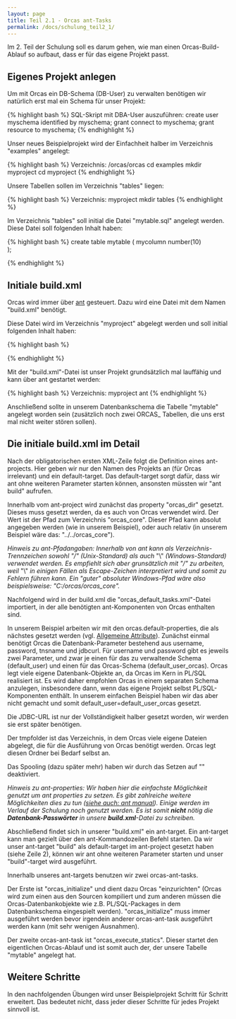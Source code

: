 ```yaml
---
layout: page
title: Teil 2.1 - Orcas ant-Tasks
permalink: /docs/schulung_teil2_1/
---
```


Im 2. Teil der Schulung soll es darum gehen, wie man einen Orcas-Build-Ablauf so aufbaut, dass er für das eigene Projekt passt.

## Eigenes Projekt anlegen

Um mit Orcas ein DB-Schema (DB-User) zu verwalten benötigen wir natürlich erst mal ein Schema für unser Projekt:

{% highlight bash %}
SQL-Skript mit DBA-User auszuführen:
create user myschema identified by myschema;
grant connect to myschema;
grant resource to myschema;
{% endhighlight %}

Unser neues Beispielprojekt wird der Einfachheit halber im Verzeichnis "examples" angelegt: 

{% highlight bash %}
Verzeichnis: /orcas/orcas
cd examples
mkdir myproject
cd myproject
{% endhighlight %}

Unsere Tabellen sollen im Verzeichnis "tables" liegen:

{% highlight bash %}
Verzeichnis: myproject
mkdir tables
{% endhighlight %}

Im Verzeichnis "tables" soll initial die Datei "mytable.sql" angelegt werden. Diese Datei soll folgenden Inhalt haben:

{% highlight bash %}
create table mytable
(
  mycolumn         number(10)        
);

{% endhighlight %}

## Initiale build.xml

Orcas wird immer über [ant](http://ant.apache.org/) gesteuert.
Dazu wird eine Datei mit dem Namen "build.xml" benötigt.

Diese Datei wird im Verzeichnis "myproject" abgelegt werden und soll initial folgenden Inhalt haben:

{% highlight bash %}
<?xml version = '1.0' encoding = 'windows-1252'?>
<project name="myproject" default="build">
  <property name="orcas_dir" value="/orcas/orcas/orcas_core"/>
  <import file="${orcas_dir}/orcas_default_tasks.xml"/>

  <property name="orcas.default_user" value="myschema"/>
  <property name="orcas.default_password" value="myschema"/>
  <property name="orcas.default_user_orcas" value="myschema"/>
  <property name="orcas.default_password_orcas" value="myschema"/>
  <property name="orcas.default_tnsname" value="XE"/>
  <property name="orcas.default_jdbcurl" value="jdbc:oracle:thin:@localhost:XE:1521"/>
  <property name="orcas.default_tmpfolder" value="tmp"/>
  <property name="orcas.default_spoolfolder" value=""/>

  <target name="build" >
    <orcas_initialize/>
    <orcas_execute_statics scriptfolder="tables"/>
  </target>
</project>
{% endhighlight %}

Mit der "build.xml"-Datei ist unser Projekt grundsätzlich mal lauffähig und kann über ant gestartet werden:

{% highlight bash %}
Verzeichnis: myproject
ant
{% endhighlight %}

Anschließend sollte in unserem Datenbankschema die Tabelle "mytable" angelegt worden sein (zusätzlich noch zwei ORCAS_ Tabellen, die uns erst mal nicht weiter stören sollen).

## Die initiale build.xml im Detail

Nach der obligatorischen ersten XML-Zeile folgt die Definition eines ant-projects. Hier geben wir nur den Namen des Projekts an (für Orcas irrelevant) und ein default-target. Das default-target sorgt dafür, dass wir ant ohne weiteren Parameter starten können, ansonsten müssten wir "ant build" aufrufen.

Innerhalb vom ant-project wird zunächst das property "orcas_dir" gesetzt. Dieses muss gesetzt werden, da es auch von Orcas verwendet wird. Der Wert ist der Pfad zum Verzeichnis "orcas_core". Dieser Pfad kann absolut angegeben werden (wie in unserem Beispiel), oder auch relativ (in unserem Beispiel wäre das: "../../orcas_core"). 

*Hinweis zu ant-Pfadangaben: Innerhalb von ant kann als Verzeichnis-Trennzeichen sowohl "/" (Unix-Standard) als auch* "\\" *(Windows-Standard) verwendet werden. Es empfiehlt sich aber grunsätzlich mit "/" zu arbeiten, weil* "\\" *in einigen Fällen als Escape-Zeichen interpretiert wird und somit zu Fehlern führen kann. Ein "guter" absoluter Windows-Pfad wäre also beispielsweise: "C:/orcas/orcas_core".*

Nachfolgend wird in der build.xml die "orcas_default_tasks.xml"-Datei importiert, in der alle benötigten ant-Komponenten von Orcas enthalten sind.

In unserem Beispiel arbeiten wir mit den orcas.default-properties, die als nächstes gesetzt werden (vgl. [Allgemeine Attribute]({{site.baseurl}}/docs/ant-tasks/#general)). 
Zunächst einmal benötigt Orcas die Datenbank-Parameter bestehend aus username, password, tnsname und jdbcurl.
Für username und password gibt es jeweils zwei Parameter, und zwar je einen für das zu verwaltende Schema (default_user) und einen für das Orcas-Schema (default_user_orcas).
Orcas legt viele eigene Datenbank-Objekte an, da Orcas im Kern in PL/SQL realisiert ist. Es wird daher empfohlen Orcas in einem separaten Schema anzulegen, insbesondere dann, wenn das eigene Projekt selbst PL/SQL-Komponenten enthält. In unserem einfachen Beispiel haben wir das aber nicht gemacht und somit default_user=default_user_orcas gesetzt.

Die JDBC-URL ist nur der Vollständigkeit halber gesetzt worden, wir werden sie erst später benötigen.

Der tmpfolder ist das Verzeichnis, in dem Orcas viele eigene Dateien abgelegt, die für die Ausführung von Orcas benötigt werden. Orcas legt diesen Ordner bei Bedarf selbst an. 

Das Spooling (dazu später mehr) haben wir durch das Setzen auf "" deaktiviert. 

*Hinweis zu ant-properties: Wir haben hier die einfachste Möglichkeit genutzt um ant properties zu setzen. Es gibt zahlreiche weitere Möglichkeiten dies zu tun ([siehe auch: ant manual](http://ant.apache.org/manual/properties.html)). Einige werden im Verlauf der Schulung noch genutzt werden. Es ist somit **nicht** nötig die **Datenbank-Passwörter** in unsere **build.xml**-Datei zu schreiben.*

Abschließend findet sich in unserer "build.xml" ein ant-target. Ein ant-target kann man gezielt über den ant-Kommandozeilen Befehl starten. Da wir unser ant-target "build" als default-target im ant-project gesetzt haben (siehe Zeile 2), können wir ant ohne weiteren Parameter starten und unser "build"-target wird ausgeführt.

Innerhalb unseres ant-targets benutzen wir zwei orcas-ant-tasks. 

Der Erste ist "orcas_initialize" und dient dazu Orcas "einzurichten" (Orcas wird zum einen aus den Sourcen kompiliert und zum anderen müssen die Orcas-Datenbankobjekte wie z.B. PL/SQL-Packages in dem Datenbankschema eingespielt werden). "orcas_initialize" muss immer ausgeführt werden bevor irgendein anderer orcas-ant-task ausgeführt werden kann (mit sehr wenigen Ausnahmen).

Der zweite orcas-ant-task ist "orcas_execute_statics". Dieser startet den eigentlichen Orcas-Ablauf und ist somit auch der, der unsere Tabelle "mytable" angelegt hat.

## Weitere Schritte

In den nachfolgenden Übungen wird unser Beispielprojekt Schritt für Schritt erweitert. Das bedeutet nicht, dass jeder dieser Schritte für jedes Projekt sinnvoll ist.


